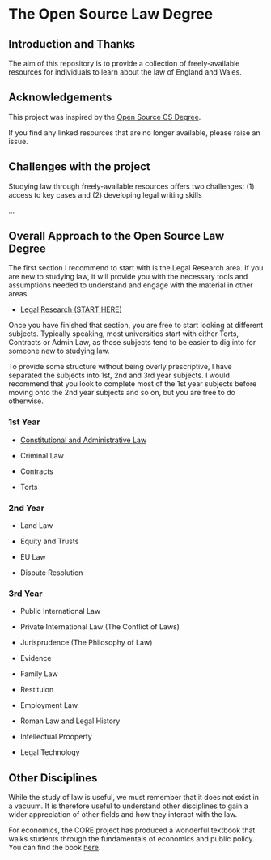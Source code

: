 # The Open Source Law Degree

## Introduction and Thanks

The aim of this repository is to provide a collection of freely-available resources for individuals to learn about the law of England and Wales.

## Acknowledgements

This project was inspired by the [Open Source CS Degree](https://github.com/ForrestKnight/open-source-cs).

If you find any linked resources that are no longer available, please raise an issue.

## Challenges with the project

Studying law through freely-available resources offers two challenges: (1) access to key cases and (2) developing legal writing skills

...

## Overall Approach to the Open Source Law Degree

The first section I recommend to start with is the Legal Research area. If you are new to studying law, it will provide you with the necessary tools and assumptions needed to understand and engage with the material in other areas.

* [Legal Research (START HERE)](00%20-%20Legal%20Research/Section%20Overview.md)

Once you have finished that section, you are free to start looking at different subjects. Typically speaking, most universities start with either Torts, Contracts or Admin Law, as those subjects tend to be easier to dig into for someone new to studying law.

To provide some structure without being overly prescriptive, I have separated the subjects into 1st, 2nd and 3rd year subjects. I would recommend that you look to complete most of the 1st year subjects before moving onto the 2nd year subjects and so on, but you are free to do otherwise.

### 1st Year

* [Constitutional and Administrative Law](01%20-%20Constitutional%20Law/Section%20Overview.md)

* Criminal Law

* Contracts

* Torts

### 2nd Year

* Land Law

* Equity and Trusts

* EU Law

* Dispute Resolution

### 3rd Year

* Public International Law

* Private International Law (The Conflict of Laws)

* Jurisprudence (The Philosophy of Law)

* Evidence

* Family Law

* Restituion

* Employment Law

* Roman Law and Legal History

* Intellectual Prooperty

* Legal Technology




## Other Disciplines

While the study of law is useful, we must remember that it does not exist in a vacuum. It is therefore useful to understand other disciplines to gain a wider appreciation of other fields and how they interact with the law.

For economics, the CORE project has produced a wonderful textbook that walks students through the fundamentals of economics and public policy. You can find the book [here](https://www.core-econ.org/espp/).

